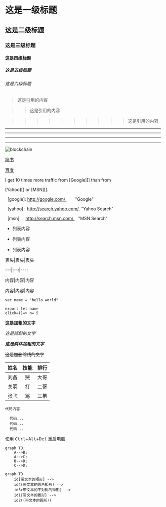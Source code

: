 # 这是一级标题

## 这是二级标题

### 这是三级标题

#### 这是四级标题

##### 这是五级标题

###### 这是六级标题

>这是引用的内容

>>这是引用的内容

>>>>>>>>>>这是引用的内容
---

----

***

*****
![blockchain](https://ss0.bdstatic.com/70cFvHSh_Q1YnxGkpoWK1HF6hhy/it/u=702257389,1274025419&fm=27&gp=0.jpg"区块链")

[简书](http://jianshu.com)

[百度](http://baidu.com)


I get 10 times more traffic from [Google][] than from

[Yahoo][] or [MSN][].

  [google]: http://google.com/        "Google"

  [yahoo]:  http://search.yahoo.com/  "Yahoo Search"

  [msn]:    http://search.msn.com/    "MSN Search"

- 列表内容

+ 列表内容

* 列表内容

表头|表头|表头

---|:--:|---:

内容|内容|内容

内容|内容|内容

`var name = "hello world"`

```
export let name
click=()=> n= 5
```

**这是加粗的文字**

*这是倾斜的文字*`

***这是斜体加粗的文字***

~~这是加删除线的文字~~

| 姓名 | 技能  | 排行 |
| ---- | :---: | ---: |
| 刘备 |  哭   | 大哥 |
| 关羽 |  打   | 二哥 |
| 张飞 |  骂   | 三弟 |
`代码内容`

```
  代码...
  代码...
  代码...
```
使用 <kbd>Ctrl</kbd>+<kbd>Alt</kbd>+<kbd>Del</kbd> 重启电脑

```mermaid
graph TD;
    A-->B;
    A-->C;
    B-->D;
    C-->D;
```

```mermaid
graph TD
    id[带文本的矩形] -->
    id4(带文本的圆角矩形) -->
    id3>带文本的不对称的矩形] -->
    id1{带文本的菱形} -->
    id2((带文本的圆形))